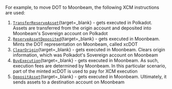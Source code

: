 For example, to move DOT to Moonbeam, the following XCM instructions are used:

1. [`TransferReserveAsset`](/builders/interoperability/xcm/core-concepts/instructions#transfer-reserve-asset){target=\_blank} - gets executed in Polkadot. Assets are transferred from the origin account and deposited into Moonbeam's Sovereign account on Polkadot
2. [`ReserveAssetDeposited`](/builders/interoperability/xcm/core-concepts/instructions#reserve-asset-deposited){target=\_blank} - gets executed in Moonbeam. Mints the DOT representation on Moonbeam, called xcDOT
3. [`ClearOrigin`](/builders/interoperability/xcm/core-concepts/instructions#clear-origin){target=\_blank} - gets executed in Moonbeam. Clears origin information, which was Polkadot's Sovereign account on Moonbeam
4. [`BuyExecution`](/builders/interoperability/xcm/core-concepts/instructions#buy-execution){target=\_blank} - gets executed in Moonbeam. As such, execution fees are determined by Moonbeam. In this particular scenario, part of the minted xcDOT is used to pay for XCM execution
5. [`DepositAsset`](/builders/interoperability/xcm/core-concepts/instructions#deposit-asset){target=\_blank} - gets executed in Moonbeam. Ultimately, it sends assets to a destination account on Moonbeam

